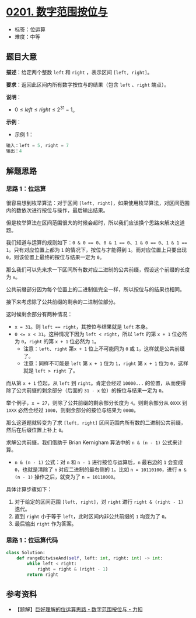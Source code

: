 # [0201. 数字范围按位与](https://leetcode.cn/problems/bitwise-and-of-numbers-range/)

- 标签：位运算
- 难度：中等

## 题目大意

**描述**：给定两个整数 `left` 和 `right` ，表示区间 `[left, right]`。

**要求**：返回此区间内所有数字按位与的结果（包含 `left` 、`right` 端点）。

**说明**：

- $0 \le left \le right \le 2^{31} - 1$。

**示例**：

- 示例 1：

```Python
输入：left = 5, right = 7
输出：4
```

## 解题思路

### 思路 1：位运算

很容易想到枚举算法：对于区间 `[left, right]`，如果使用枚举算法，对区间范围内的数依次进行按位与操作，最后输出结果。

但是枚举算法在区间范围很大的时候会超时，所以我们应该换个思路来解决这道题。

我们知道与运算的规则如下：`0 & 0 == 0`、`0 & 1 == 0`、`1 & 0 == 0`、`1 & 1 == 1`。只有对应位置上都为 `1` 的情况下，按位与才能得到 `1`。而对应位置上只要出现 `0`，则该位置上最终的按位与结果一定为 `0`。

那么我们可以先来求一下区间所有数对应二进制的公共前缀，假设这个前缀的长度为 `x`。

公共前缀部分因为每个位置上的二进制值完全一样，所以按位与的结果也相同。

接下来考虑除了公共前缀的剩余的二进制位部分。

这时候剩余部分有两种情况：

- `x = 31`。则 `left == right`，其按位与结果就是 `left` 本身。
- `0 <= x < 31`。这种情况下因为 `left < right`，所以 `left` 的第 `x + 1` 位必然为 `0`，`right` 的第 `x + 1` 位必然为 `1`。
  - 注意：`left`、`right` 第`x + 1` 位上不可能同为 `0` 或 `1`，这样就是公共前缀了。
  - 注意：同样不可能是 `left` 第 `x + 1` 位为 `1`，`right` 第 `x + 1` 位为 `0`，这样就是 `left > right` 了。

而从第 `x + 1` 位起，从 `left` 到 `right`。肯定会经过 `10000...` 的位置，从而使得除了公共前缀的剩余部分（后面的 `31 - x` 位）的按位与结果一定为 `0`。

举个例子，`x = 27`，则除了公共前缀的剩余部分长度为 `4`。则剩余部分从 `0XXX` 到 `1XXX` 必然会经过 `1000`，则剩余部分的按位与结果为 `0000`。

那么这道题就转变为了求 `[left, right]` 区间范围内所有数的二进制公共前缀，然后在后缀位置上补上 `0`。

求解公共前缀，我们借助于 Brian Kernigham 算法中的 `n & (n - 1)` 公式来计算。

- `n & (n - 1)` 公式：对 `n` 和 `n - 1` 进行按位与运算后，`n` 最右边的 `1` 会变成 `0`，也就是清除了 `n` 对应二进制的最右侧的 `1`。比如 `n = 10110100`，进行 `n & (n - 1)` 操作之后，就变为了 `n = 10110000`。

具体计算步骤如下：

1. 对于给定的区间范围 `[left, right]`，对 `right` 进行 `right & (right - 1)` 迭代。
2. 直到 `right` 小于等于 `left`，此时区间内非公共前缀的 `1` 均变为了 `0`。
3. 最后输出 `right` 作为答案。

### 思路 1：位运算代码

```Python
class Solution:
    def rangeBitwiseAnd(self, left: int, right: int) -> int:
        while left < right:
            right = right & (right - 1)
        return right
```

## 参考资料

- 【题解】[巨好理解的位运算思路 - 数字范围按位与 - 力扣](https://leetcode.cn/problems/bitwise-and-of-numbers-range/solution/ju-hao-li-jie-de-wei-yun-suan-si-lu-by-time-limit/)

 